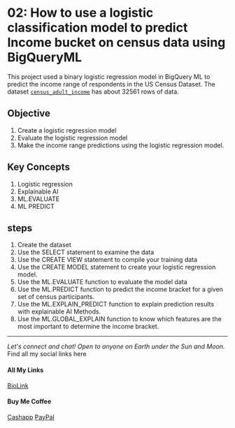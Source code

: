 # 02: How to use a logistic classification model to predict Income bucket on census data using  BigQueryML

This project used a binary logistic regression model in BigQuery ML to predict the income range of respondents in the US Census Dataset. The dataset [`census_adult_income`](https://cloud.google.com/bigquery?p=bigquery-public-data&d=census_bureau_usa&page=dataset) has about 32561 rows of data. 

## Objective 
1. Create a logistic regression model 
1. Evaluate the logistic regression model 
1. Make the income range predictions using the logistic regression model. 

## Key Concepts
1. Logistic regression 
1. Explainable AI
1. ML.EVALUATE
1. ML PREDICT

## steps
1. Create the dataset 
1. Use the SELECT statement to examine the data 
1. Use the CREATE VIEW statement to compile your training data
1. Use the CREATE MODEL statement to create your logistic regression model. 
1. Use the ML.EVALUATE function to evaluate the model data
1. Use the ML.PREDICT function to predict the income bracket for a given set of census participants.
1. Use the ML.EXPLAIN_PREDICT function to explain prediction results with explainable AI Methods. 
1. Use the ML.GLOBAL_EXPLAIN function to know which features are the most important to determine the income bracket. 


--------------------------------------------------------------------------------
_Let's connect and chat! Open to anyone on Earth under the Sun and Moon._
Find all my social links here

#### All My Links
[BioLink](https://bio.link/paulkamau)


#### Buy Me Coffee
[Cashapp](https://bio.link/paulkamau)
[PayPal](https://paypal.me/paulkamau)
